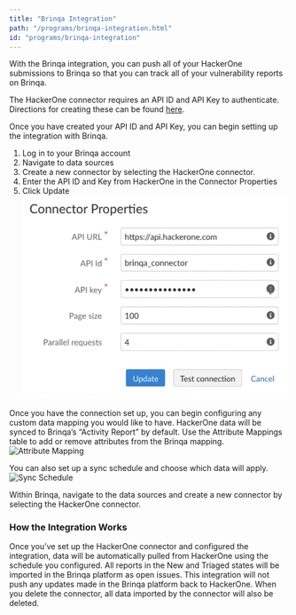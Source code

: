```yaml
---
title: "Brinqa Integration"
path: "/programs/brinqa-integration.html"
id: "programs/brinqa-integration"
---
```


With the Brinqa integration, you can push all of your HackerOne submissions to Brinqa so that you can track all of your vulnerability reports on Brinqa.

The HackerOne connector requires an API ID and API Key to authenticate. Directions for creating these can be found [here](/programs/api-tokens.html).

Once you have created your API ID and API Key, you can begin setting up the integration with Brinqa.

1. Log in to your Brinqa account
2. Navigate to data sources
3. Create a new connector by selecting the HackerOne connector.
4. Enter the API ID and Key from HackerOne in the Connector Properties
5. Click Update
![Connector Properties](./images/brinqa-connector-properties.png)

Once you have the connection set up, you can begin configuring any custom data mapping you would like to have. HackerOne data will be synced to Brinqa’s “Activity Report” by default. Use the Attribute Mappings table to add or remove attributes from the Brinqa mapping.
![Attribute Mapping](./images/brinqa/attribute-mapping.png)

You can also set up a sync schedule and choose which data will apply.
![Sync Schedule](./images/brinqa/sync-schedule.png)

Within Brinqa, navigate to the data sources and create a new connector by selecting the HackerOne connector.

### How the Integration Works
Once you’ve set up the HackerOne connector and configured the integration, data will be automatically pulled from HackerOne using the schedule you configured. All reports in the New and Triaged states will be imported in the Brinqa platform as open issues. This integration will not push any updates made in the Brinqa platform back to HackerOne. When you delete the connector, all data imported by the connector will also be deleted.
